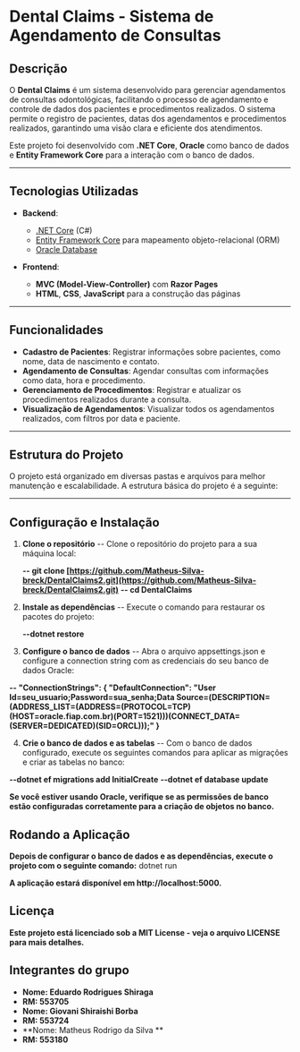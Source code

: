 # **Dental Claims - Sistema de Agendamento de Consultas**

## Descrição

O **Dental Claims** é um sistema desenvolvido para gerenciar agendamentos de consultas odontológicas, facilitando o processo de agendamento e controle de dados dos pacientes e procedimentos realizados. O sistema permite o registro de pacientes, datas dos agendamentos e procedimentos realizados, garantindo uma visão clara e eficiente dos atendimentos.

Este projeto foi desenvolvido com **.NET Core**, **Oracle** como banco de dados e **Entity Framework Core** para a interação com o banco de dados.

---

## **Tecnologias Utilizadas**

- **Backend**:
  - [.NET Core](https://dotnet.microsoft.com/en-us/learn/dotnet/what-is-dotnet) (C#)
  - [Entity Framework Core](https://docs.microsoft.com/en-us/ef/core/) para mapeamento objeto-relacional (ORM)
  - [Oracle Database](https://www.oracle.com/database/)
  
- **Frontend**:
  - **MVC (Model-View-Controller)** com **Razor Pages**
  - **HTML**, **CSS**, **JavaScript** para a construção das páginas

---

## **Funcionalidades**

- **Cadastro de Pacientes**: Registrar informações sobre pacientes, como nome, data de nascimento e contato.
- **Agendamento de Consultas**: Agendar consultas com informações como data, hora e procedimento.
- **Gerenciamento de Procedimentos**: Registrar e atualizar os procedimentos realizados durante a consulta.
- **Visualização de Agendamentos**: Visualizar todos os agendamentos realizados, com filtros por data e paciente.

---

## **Estrutura do Projeto**

O projeto está organizado em diversas pastas e arquivos para melhor manutenção e escalabilidade. A estrutura básica do projeto é a seguinte:


---

## **Configuração e Instalação**

1. **Clone o repositório**
 -- Clone o repositório do projeto para a sua máquina local:
   
    **-- git clone [https://github.com/Matheus-Silva-breck/DentalClaims2.git](https://github.com/Matheus-Silva-breck/DentalClaims2.git)**
    **-- cd DentalClaims**

2. **Instale as dependências**
 -- Execute o comando para restaurar os pacotes do projeto:

    **--dotnet restore**

3. **Configure o banco de dados**
  -- Abra o arquivo appsettings.json e configure a connection string com as credenciais do seu banco de dados Oracle:

  **--  "ConnectionStrings": {
    "DefaultConnection": "User Id=seu_usuario;Password=sua_senha;Data Source=(DESCRIPTION=(ADDRESS_LIST=(ADDRESS=(PROTOCOL=TCP)(HOST=oracle.fiap.com.br)(PORT=1521)))(CONNECT_DATA=(SERVER=DEDICATED)(SID=ORCL)));"
}**

4. **Crie o banco de dados e as tabelas**
 -- Com o banco de dados configurado, execute os seguintes comandos para aplicar as migrações e criar as tabelas no banco:

  **--dotnet ef migrations add InitialCreate**
  **--dotnet ef database update**

**Se você estiver usando Oracle, verifique se as permissões de banco estão configuradas corretamente para a criação de objetos no banco.**

## Rodando a Aplicação
**Depois de configurar o banco de dados e as dependências, execute o projeto com o seguinte comando:**
  dotnet run

**A aplicação estará disponível em http://localhost:5000.**

## Licença
**Este projeto está licenciado sob a MIT License - veja o arquivo LICENSE para mais detalhes.**

## Integrantes do grupo
- **Nome: Eduardo Rodrigues Shiraga**
- **RM: 553705**
- **Nome: Giovani Shiraishi Borba**
- **RM: 553724**
- **Nome: Matheus Rodrigo da Silva **
- **RM: 553180**
